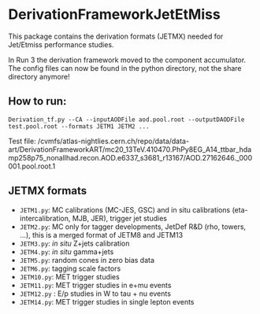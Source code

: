 # DerivationFrameworkJetEtMiss

This package contains the derivation formats (JETMX) needed for Jet/Etmiss performance studies. 

In Run 3 the derivation framework moved to the component accumulator. The config files can now be found in the python directory, not the share directory anymore!

## How to run: 

`Derivation_tf.py --CA --inputAODFile aod.pool.root --outputDAODFile test.pool.root --formats JETM1 JETM2 ...`

Test file: /cvmfs/atlas-nightlies.cern.ch/repo/data/data-art/DerivationFrameworkART/mc20\_13TeV.410470.PhPy8EG\_A14\_ttbar\_hdamp258p75\_nonallhad.recon.AOD.e6337\_s3681\_r13167/AOD.27162646.\_000001.pool.root.1

## JETMX formats

* `JETM1.py`:  MC calibrations (MC-JES, GSC) and in situ calibrations (eta-intercalibration, MJB, JER), trigger jet studies
* `JETM2.py`: MC only for tagger developments, JetDef R&D (rho, towers, ...), this is a merged format of JETM8 and JETM13  
* `JETM3.py`: *in situ* Z+jets calibration
* `JETM4.py`: *in situ* gamma+jets
* `JETM5.py`: random cones in zero bias data
* `JETM6.py`: tagging scale factors
* `JETM10.py`: MET trigger studies
* `JETM11.py`: MET trigger studies in e+mu events
* `JETM12.py` : E/p studies in W to tau + nu events
* `JETM14.py`: MET trigger studies in single lepton events